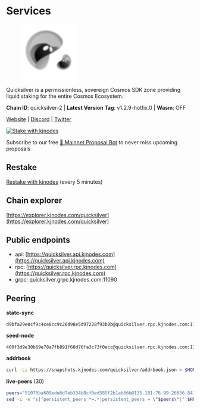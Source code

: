 # Services

<figure><img src="https://raw.githubusercontent.com/kj89/cosmos-images/main/logos/quicksilver.png" width="150" alt=""><figcaption></figcaption></figure>

Quicksilver is a permissionless, sovereign Cosmos SDK zone providing liquid staking for the entire Cosmos Ecosystem.

**Chain ID**: quicksilver-2 | **Latest Version Tag**: v1.2.9-hotfix.0 | **Wasm**: OFF

[Website](https://quicksilver.zone) | [Discord](https://discord.gg/quicksilverprotocol) | [Twitter](https://twitter.com/quicksilverzone)

[![Stake with kjnodes](https://i.ibb.co/cr44Q8j/button-stake-with-kjnodes.png)](https://restake.app/quicksilver/quickvaloper1fqfgpwdngmmay6ah7mg9y4k7ayykpzu6l3ht2m)

Subscribe to our free [🤖 Mainnet Proposal Bot](https://t.me/kjnodes_proposal_bot) to never miss upcoming proposals

## Restake

[Restake with kjnodes](https://restake.app/quicksilver/quickvaloper1fqfgpwdngmmay6ah7mg9y4k7ayykpzu6l3ht2m) (every 5 minutes)
## Chain explorer
[https://explorer.kjnodes.com/quicksilver](https://explorer.kjnodes.com/quicksilver)

## Public endpoints

* api: [https://quicksilver.api.kjnodes.com](https://quicksilver.api.kjnodes.com)
* rpc: [https://quicksilver.rpc.kjnodes.com](https://quicksilver.rpc.kjnodes.com)
* grpc: quicksilver.grpc.kjnodes.com:11090

## Peering

**state-sync**

```text
d9bfa29e0cf9c4ce0cc9c26d98e5d97228f93b0b@quicksilver.rpc.kjnodes.com:11656
```

**seed-node**

```text
400f3d9e30b69e78a7fb891f60d76fa3c73f0ecc@quicksilver.rpc.kjnodes.com:11659
```

**addrbook**
```bash
curl -Ls https://snapshots.kjnodes.com/quicksilver/addrbook.json > $HOME/.quicksilverd/config/addrbook.json
```

**live-peers** (30)
```bash
peers="51070ba609ede6d7eb334b8cf0ed585f2b1ab66b@135.181.76.99:26656,841efbdd6cd5c7191b5ec849499dfd9d1ea6a931@23.88.69.22:28566,ff2055b198685f619897058a26776b9d1b73dc3c@178.63.184.129:26656,b71ddbe0702383c73128f759a910a6d55ccee3b6@46.4.112.18:11656,602700ce2ed57b2176514ec2ecbda079caa7a536@178.170.40.28:15620,d9bfa29e0cf9c4ce0cc9c26d98e5d97228f93b0b@65.109.88.38:11656,c3ec2daba16e457ca5117079f34ff49e99e7572d@65.109.94.221:35656,f73ee3d2450f41bcf1b2975552cdf60a118a64c9@46.4.50.247:11656,06230bbaabb6c9c6223275b57d8e10fc609ae7ba@51.89.7.184:26633,e72108879602113f6661507b583ff8b5616f06c6@95.217.202.49:31656,bdbb005129890e3b656841415b3b728d1e4529e6@176.9.155.98:26656,a4f29a68180d1a1c931b50e2438a63b0d45d6915@89.58.48.229:26656,225a08945298003a397eb6a51854525948fd9a5b@162.55.245.149:2010,ef1cb5bff5b76957f02636a30d5d85d861a35dbe@65.109.92.240:21026,e726816f42831689eab9378d5d577f1d06d25716@176.9.188.21:26656,6785dbb8a0138600e0e0faaa77baa375451b38bb@162.55.132.48:15620,8a0740d4b70629c26022db7525132da0062bf42b@194.62.99.114:26656,58fcbfdb3568a7059d9b46eb98ee9c1e4768c049@217.160.148.161:26656,ebafaa0d0087ecfc785b095d6a91a67a12eecd80@5.9.100.25:26656,cbc2c7a7cd39750abee0dcd5dd2832feddbde20e@50.21.173.76:26656,e3dd956ac4081ba42ae3d038edd6d80ddf092751@198.199.90.99:26656,0ad45ecd219b9151ac17951dc1cd6303bcda2b58@65.109.106.169:26656,0865ef3e5a613f75f17a0092bd47e71d8c171124@51.222.44.116:15656,b00a1e8869d0a8327f12f12d6b63bacf15527525@213.239.207.175:32656,ce3837aa07eb0967c024d4c592f7c2730754bdd8@157.90.179.182:26656,625eeb91fcc6242798f53426540825e5b37c7670@185.144.99.16:36656,6f80fa3110d45fa7cf08fe7df94cf9f60da8ad4a@178.63.67.112:26656,7b5fc2dfe1ca54840bd1ea7c332a7516d8ae772f@65.108.130.171:26656,34047b39deae3110158c2bf7359e4a1b559dd8ca@159.89.171.207:26656,185f80586290dcd53db67ebc2da1e146e291bcd6@148.251.13.186:11156"
sed -i -e "s|^persistent_peers *=.*|persistent_peers = \"$peers\"|" $HOME/.quicksilverd/config/config.toml
```

